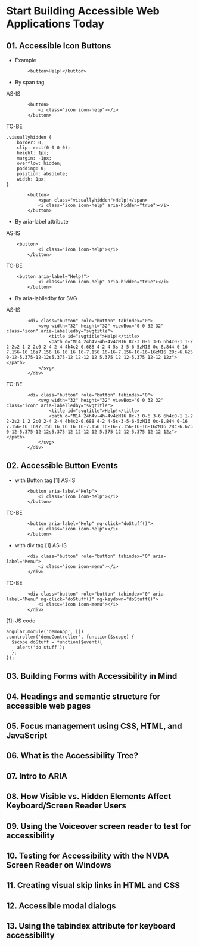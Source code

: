# Start Building Accessible Web Applications Today

## 01. Accessible Icon Buttons

- Example
```
		<button>Help!</button>
```

- By span tag  

AS-IS
```
		<button>
			<i class="icon icon-help"></i>
		</button>
```
TO-BE
```
.visuallyhidden { 
	border: 0;
	clip: rect(0 0 0 0);
	height: 1px;
	margin: -1px;
	overflow: hidden;
	padding: 0;
	position: absolute;
	width: 1px;
}

		<button>
			<span class="visuallyhidden">Help!</span>
			<i class="icon icon-help" aria-hidden="true"></i>
		</button>
```

- By aria-label attribute  

AS-IS
```
    <button>
			<i class="icon icon-help"></i>
		</button>
```
TO-BE
```
    <button aria-label="Help!">
			<i class="icon icon-help" aria-hidden="true"></i>
		</button>
```

- By aria-lablledby for SVG  

AS-IS
```
		<div class="button" role="button" tabindex="0">
			<svg width="32" height="32" viewBox="0 0 32 32" class="icon" aria-labelledby="svgtitle">
				<title id="svgtitle">Help!</title>
				<path d="M14 24h4v-4h-4v4zM16 8c-3 0-6 3-6 6h4c0-1 1-2 2-2s2 1 2 2c0 2-4 2-4 4h4c2-0.688 4-2 4-5s-3-5-6-5zM16 0c-8.844 0-16 7.156-16 16s7.156 16 16 16 16-7.156 16-16-7.156-16-16-16zM16 28c-6.625 0-12-5.375-12-12s5.375-12 12-12 12 5.375 12 12-5.375 12-12 12z"></path>
			</svg>
		</div>
```
TO-BE
```
		<div class="button" role="button" tabindex="0">
			<svg width="32" height="32" viewBox="0 0 32 32" class="icon" aria-labelledby="svgtitle">
				<title id="svgtitle">Help!</title>
				<path d="M14 24h4v-4h-4v4zM16 8c-3 0-6 3-6 6h4c0-1 1-2 2-2s2 1 2 2c0 2-4 2-4 4h4c2-0.688 4-2 4-5s-3-5-6-5zM16 0c-8.844 0-16 7.156-16 16s7.156 16 16 16 16-7.156 16-16-7.156-16-16-16zM16 28c-6.625 0-12-5.375-12-12s5.375-12 12-12 12 5.375 12 12-5.375 12-12 12z"></path>
			</svg>
		</div>
```

## 02. Accessible Button Events

- with Button tag [1]
AS-IS
```
		<button aria-label="Help">
			<i class="icon icon-help"></i>
		</button>
```
TO-BE
```
		<button aria-label="Help" ng-click="doStuff()">
			<i class="icon icon-help"></i>
		</button>
```

- with div tag [1]
AS-IS
```
		<div class="button" role="button" tabindex="0" aria-label="Menu">
			<i class="icon icon-menu"></i>
		</div>
```	
TO-BE
```
		<div class="button" role="button" tabindex="0" aria-label="Menu" ng-click="doStuff()" ng-keydown="doStuff()">
			<i class="icon icon-menu"></i>
		</div>
```	

[1]: JS code
```
angular.module('demoApp', [])
.controller('demoController', function($scope) {
  $scope.doStuff = function($event){
  	alert('do stuff');
  };
});
```

## 03. Building Forms with Accessibility in Mind
## 04. Headings and semantic structure for accessible web pages
## 05. Focus management using CSS, HTML, and JavaScript
## 06. What is the Accessibility Tree?
## 07. Intro to ARIA
## 08. How Visible vs. Hidden Elements Affect Keyboard/Screen Reader Users
## 09. Using the Voiceover screen reader to test for accessibility
## 10. Testing for Accessibility with the NVDA Screen Reader on Windows
## 11. Creating visual skip links in HTML and CSS
## 12. Accessible modal dialogs
## 13. Using the tabindex attribute for keyboard accessibility
